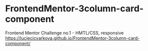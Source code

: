 # FrontendMentor-3column-card-component
Frontend Mentor Challenge no.1 - HMTL/CSS, responsive
 https://luciecicvarkova.github.io/FrontendMentor-3column-card-component/
